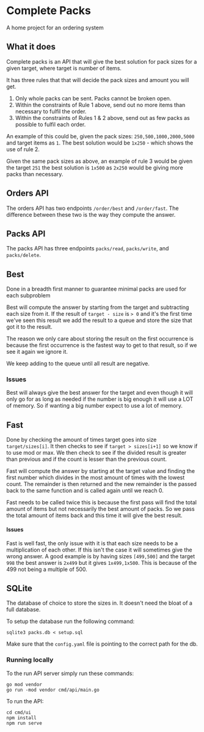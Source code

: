 # Complete Packs
A home project for an ordering system

## What it does
Complete packs is an API that will give the best solution for pack sizes for a given target, where target is number of items.

It has three rules that that will decide the pack sizes and amount you will get.

1. Only whole packs can be sent. Packs cannot be broken open.
2. Within the constraints of Rule 1 above, send out no more items than necessary to fulfil the
order.
3. Within the constraints of Rules 1 & 2 above, send out as few packs as possible to fulfil each
order.

An example of this could be, given the pack sizes: `250,500,1000,2000,5000` and target items as `1`. The best solution would be `1x250` - which shows the use of rule 2.

Given the same pack sizes as above, an example of rule 3 would be given the target `251` the best solution is `1x500` as `2x250` would be giving more packs than necessary.


## Orders API 
The orders API has two endpoints `/order/best` and `/order/fast`. The difference between these two is the way they compute the answer. 

## Packs API
The packs API has three endpoints `packs/read`, `packs/write`, and `packs/delete`.

## Best
Done in a breadth first manner to guarantee minimal packs are used for each subproblem

Best will compute the answer by starting from the target and subtracting each size from it. If the result of `target - size` is `> 0` and it's the first time we've seen this result we add the result to a queue and store the size that got it to the result. 

The reason we only care about storing the result on the first occurrence is because the first occurrence is the fastest way to get to that result, so if we see it again we ignore it.

We keep adding to the queue until all result are negative.

### Issues
Best will always give the best answer for the target and even though it will only go for as long as needed if the number is big enough it will use a LOT of memory. So if wanting a big number expect to use a lot of memory.

## Fast
Done by checking the amount of times target goes into size `target/sizes[i]`. It then checks to see if `target > sizes[i+1]` so we know if to use mod or max. We then check to see if the divided result is greater than previous and if the count is lesser than the previous count.   

Fast will compute the answer by starting at the target value and finding the first number which divides in the most amount of times with the lowest count. The remainder is then returned and the new remainder is the passed back to the same function and is called again until we reach 0. 

Fast needs to be called twice this is because the first pass will find the total amount of items but not necessarily the best amount of packs. So we pass the total amount of items back and this time it will give the best result.

#### Issues
Fast is well fast, the only issue with it is that each size needs to be a multiplication of each other. If this isn't the case it will sometimes give the wrong answer. A good example is by having sizes `[499,500]` and the target `998` the best answer is `2x499` but it gives `1x499,1x500`. This is because of the 499 not being a multiple of 500.

## SQLite
The database of choice to store the sizes in. It doesn't need the bloat of a full database.

To setup the database run the following command:
```
sqlite3 packs.db < setup.sql 
```
 
Make sure that the `config.yaml` file is pointing to the correct path for the db.

### Running locally
To the run API server simply run these commands: 

```
go mod vendor
go run -mod vendor cmd/api/main.go
``` 

To run the API:
```
cd cmd/ui
npm install
npm run serve
```